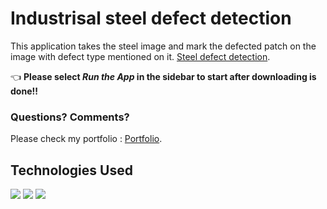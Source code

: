 # Industrisal steel defect detection

This application takes the steel image and mark the defected patch on the image with defect type mentioned on it. [Steel defect detection](https://github.com/luckyRajputana/Steel-Defect-Detection).


👈 **Please select _Run the App_ in the sidebar to start after downloading is done!!**

### Questions? Comments?

Please check my portfolio :  [Portfolio](https://luckyportfolio.herokuapp.com/portfolio/).

## Technologies Used

![](https://forthebadge.com/images/badges/made-with-python.svg)
![](https://miro.medium.com/max/4928/1*-QTg-_71YF0SVshMEaKZ_g.png)
![](https://s3.ap-south-1.amazonaws.com/techleerimages/0f1b1b40-08f0-467d-9a35-0f0fe71e0a43.png)
